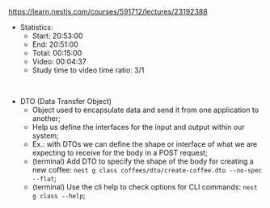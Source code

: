https://learn.nestjs.com/courses/591712/lectures/23192388

- Statistics:
  - Start: 20:53:00
  - End: 20:51:00
  - Total: 00:15:00
  - Video: 00:04:37
  - Study time to video time ratio: 3/1

</br>

- DTO (Data Transfer Object)
  - Object used to encapsulate data and send it from one application to another;
  - Help us define the interfaces for the input and output within our system;
  - Ex.: with DTOs we can define the shape or interface of what we are expecting to receive for the body in a POST request;
  - (terminal) Add DTO to specify the shape of the body for creating a new coffee: `nest g class coffees/dto/create-coffee.dto --no-spec --flat`;
  - (terminal) Use the cli help to check options for CLI commands: `nest g class --help`;
